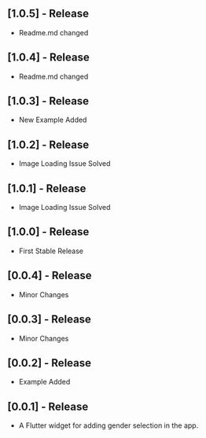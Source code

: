 ## [1.0.5] - Release

* Readme.md changed

## [1.0.4] - Release

* Readme.md changed

## [1.0.3] - Release

* New Example Added

## [1.0.2] - Release

* Image Loading Issue Solved

## [1.0.1] - Release

* Image Loading Issue Solved

## [1.0.0] - Release

* First Stable Release

## [0.0.4] - Release

* Minor Changes

## [0.0.3] - Release

* Minor Changes

## [0.0.2] - Release

* Example Added

## [0.0.1] - Release

* A Flutter widget for adding gender selection in the app.

